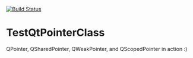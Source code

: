 [![Build Status](https://travis-ci.org/pancuro/TestQtPointerClass.svg?branch=master)](https://travis-ci.org/pancuro/TestQtPointerClass)

# TestQtPointerClass

QPointer, QSharedPointer, QWeakPointer, and QScopedPointer in action :)
